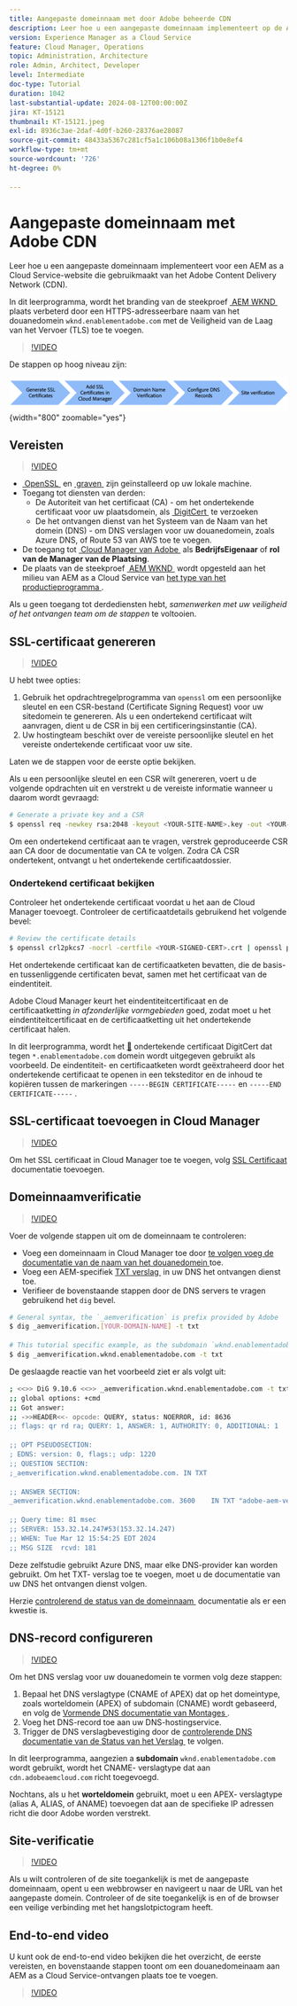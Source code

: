 ```yaml
---
title: Aangepaste domeinnaam met door Adobe beheerde CDN
description: Leer hoe u een aangepaste domeinnaam implementeert op de AEM as a Cloud Service-website die een door Adobe beheerde CDN gebruikt.
version: Experience Manager as a Cloud Service
feature: Cloud Manager, Operations
topic: Administration, Architecture
role: Admin, Architect, Developer
level: Intermediate
doc-type: Tutorial
duration: 1042
last-substantial-update: 2024-08-12T00:00:00Z
jira: KT-15121
thumbnail: KT-15121.jpeg
exl-id: 8936c3ae-2daf-4d0f-b260-28376ae28087
source-git-commit: 48433a5367c281cf5a1c106b08a1306f1b0e8ef4
workflow-type: tm+mt
source-wordcount: '726'
ht-degree: 0%

---
```


# Aangepaste domeinnaam met Adobe CDN

Leer hoe u een aangepaste domeinnaam implementeert voor een AEM as a Cloud Service-website die gebruikmaakt van het Adobe Content Delivery Network (CDN).

In dit leerprogramma, wordt het branding van de steekproef [&#x200B; AEM WKND &#x200B;](https://github.com/adobe/aem-guides-wknd) plaats verbeterd door een HTTPS-adresseerbare naam van het douanedomein `wknd.enablementadobe.com` met de Veiligheid van de Laag van het Vervoer (TLS) toe te voegen.

>[!VIDEO](https://video.tv.adobe.com/v/3427903?quality=12&learn=on)

De stappen op hoog niveau zijn:

![&#x200B; Naam van het Domein van de Douane met Adobe CDN &#x200B;](./assets/add-custom-domain-name-with-Adobe-CDN.png){width="800" zoomable="yes"}

## Vereisten

>[!VIDEO](https://video.tv.adobe.com/v/3427909?quality=12&learn=on)

- [&#x200B; OpenSSL &#x200B;](https://www.openssl.org/) en [&#x200B; graven &#x200B;](https://www.isc.org/blogs/dns-checker/) zijn geïnstalleerd op uw lokale machine.
- Toegang tot diensten van derden:
   - De Autoriteit van het certificaat (CA) - om het ondertekende certificaat voor uw plaatsdomein, als [&#x200B; DigitCert &#x200B;](https://www.digicert.com/) te verzoeken
   - De het ontvangen dienst van het Systeem van de Naam van het domein (DNS) - om DNS verslagen voor uw douanedomein, zoals Azure DNS, of Route 53 van AWS toe te voegen.
- De toegang tot [&#x200B; Cloud Manager van Adobe &#x200B;](https://my.cloudmanager.adobe.com/) als **BedrijfsEigenaar** of **rol van de Manager van de Plaatsing**.
- De plaats van de steekproef [&#x200B; AEM WKND &#x200B;](https://github.com/adobe/aem-guides-wknd) wordt opgesteld aan het milieu van AEM as a Cloud Service van [&#x200B; het type van het productieprogramma &#x200B;](https://experienceleague.adobe.com/nl/docs/experience-manager-cloud-service/content/implementing/using-cloud-manager/programs/introduction-production-programs).

Als u geen toegang tot derdediensten hebt, _samenwerken met uw veiligheid of het ontvangen team om de stappen_ te voltooien.

## SSL-certificaat genereren

>[!VIDEO](https://video.tv.adobe.com/v/3441490?quality=12&learn=on&captions=dut)

U hebt twee opties:

1. Gebruik het opdrachtregelprogramma van `openssl` om een persoonlijke sleutel en een CSR-bestand (Certificate Signing Request) voor uw sitedomein te genereren. Als u een ondertekend certificaat wilt aanvragen, dient u de CSR in bij een certificeringsinstantie (CA).
1. Uw hostingteam beschikt over de vereiste persoonlijke sleutel en het vereiste ondertekende certificaat voor uw site.

Laten we de stappen voor de eerste optie bekijken.

Als u een persoonlijke sleutel en een CSR wilt genereren, voert u de volgende opdrachten uit en verstrekt u de vereiste informatie wanneer u daarom wordt gevraagd:

```bash
# Generate a private key and a CSR
$ openssl req -newkey rsa:2048 -keyout <YOUR-SITE-NAME>.key -out <YOUR-SITE-NAME>.csr -nodes
```

Om een ondertekend certificaat aan te vragen, verstrek geproduceerde CSR aan CA door de documentatie van CA te volgen. Zodra CA CSR ondertekent, ontvangt u het ondertekende certificaatdossier.

### Ondertekend certificaat bekijken

Controleer het ondertekende certificaat voordat u het aan de Cloud Manager toevoegt. Controleer de certificaatdetails gebruikend het volgende bevel:

```bash
# Review the certificate details
$ openssl crl2pkcs7 -nocrl -certfile <YOUR-SIGNED-CERT>.crt | openssl pkcs7 -print_certs -noout
```

Het ondertekende certificaat kan de certificaatketen bevatten, die de basis- en tussenliggende certificaten bevat, samen met het certificaat van de eindentiteit.

Adobe Cloud Manager keurt het eindentiteitcertificaat en de certificaatketting _in afzonderlijke vormgebieden_ goed, zodat moet u het eindentiteitcertificaat en de certificaatketting uit het ondertekende certificaat halen.

In dit leerprogramma, wordt het [&#128279;](https://www.digicert.com/) ondertekende certificaat DigitCert  dat tegen `*.enablementadobe.com` domein wordt uitgegeven gebruikt als voorbeeld. De eindentiteit- en certificaatketen wordt geëxtraheerd door het ondertekende certificaat te openen in een teksteditor en de inhoud te kopiëren tussen de markeringen `-----BEGIN CERTIFICATE-----` en `-----END CERTIFICATE-----` .

## SSL-certificaat toevoegen in Cloud Manager

>[!VIDEO](https://video.tv.adobe.com/v/3427906?quality=12&learn=on)

Om het SSL certificaat in Cloud Manager toe te voegen, volg [&#x200B; SSL Certificaat &#x200B;](https://experienceleague.adobe.com/nl/docs/experience-manager-cloud-service/content/implementing/using-cloud-manager/manage-ssl-certificates/add-ssl-certificate) documentatie toevoegen.

## Domeinnaamverificatie

>[!VIDEO](https://video.tv.adobe.com/v/3427905?quality=12&learn=on)

Voer de volgende stappen uit om de domeinnaam te controleren:

- Voeg een domeinnaam in Cloud Manager toe door [&#x200B; te volgen voeg de documentatie van de naam van het douanedomein &#x200B;](https://experienceleague.adobe.com/nl/docs/experience-manager-cloud-service/content/implementing/using-cloud-manager/custom-domain-names/add-custom-domain-name) toe.
- Voeg een AEM-specifiek [&#x200B; TXT verslag &#x200B;](https://experienceleague.adobe.com/nl/docs/experience-manager-cloud-service/content/implementing/using-cloud-manager/custom-domain-names/add-text-record) in uw DNS het ontvangen dienst toe.
- Verifieer de bovenstaande stappen door de DNS servers te vragen gebruikend het `dig` bevel.

```bash
# General syntax, the `_aemverification` is prefix provided by Adobe
$ dig _aemverification.[YOUR-DOMAIN-NAME] -t txt

# This tutorial specific example, as the subdomain `wknd.enablementadobe.com` is used
$ dig _aemverification.wknd.enablementadobe.com -t txt
```

De geslaagde reactie van het voorbeeld ziet er als volgt uit:

```bash
; <<>> DiG 9.10.6 <<>> _aemverification.wknd.enablementadobe.com -t txt
;; global options: +cmd
;; Got answer:
;; ->>HEADER<<- opcode: QUERY, status: NOERROR, id: 8636
;; flags: qr rd ra; QUERY: 1, ANSWER: 1, AUTHORITY: 0, ADDITIONAL: 1

;; OPT PSEUDOSECTION:
; EDNS: version: 0, flags:; udp: 1220
;; QUESTION SECTION:
;_aemverification.wknd.enablementadobe.com. IN TXT

;; ANSWER SECTION:
_aemverification.wknd.enablementadobe.com. 3600    IN TXT "adobe-aem-verification=wknd.enablementadobe.com/105881/991000/bef0e843-9280-4385-9984-357ed9a4217b"

;; Query time: 81 msec
;; SERVER: 153.32.14.247#53(153.32.14.247)
;; WHEN: Tue Mar 12 15:54:25 EDT 2024
;; MSG SIZE  rcvd: 181
```

Deze zelfstudie gebruikt Azure DNS, maar elke DNS-provider kan worden gebruikt. Om het TXT- verslag toe te voegen, moet u de documentatie van uw DNS het ontvangen dienst volgen.

Herzie [&#x200B; controlerend de status van de domeinnaam &#x200B;](https://experienceleague.adobe.com/nl/docs/experience-manager-cloud-service/content/implementing/using-cloud-manager/custom-domain-names/check-domain-name-status) documentatie als er een kwestie is.

## DNS-record configureren

>[!VIDEO](https://video.tv.adobe.com/v/3427907?quality=12&learn=on)

Om het DNS verslag voor uw douanedomein te vormen volg deze stappen:

1. Bepaal het DNS verslagtype (CNAME of APEX) dat op het domeintype, zoals worteldomein (APEX) of subdomain (CNAME) wordt gebaseerd, en volg de [&#x200B; Vormende DNS documentatie van Montages &#x200B;](https://experienceleague.adobe.com/nl/docs/experience-manager-cloud-service/content/implementing/using-cloud-manager/custom-domain-names/configure-dns-settings).
1. Voeg het DNS-record toe aan uw DNS-hostingservice.
1. Trigger de DNS verslagbevestiging door de [&#x200B; controlerende DNS documentatie van de Status van het Verslag &#x200B;](https://experienceleague.adobe.com/nl/docs/experience-manager-cloud-service/content/implementing/using-cloud-manager/custom-domain-names/check-dns-record-status) te volgen.

In dit leerprogramma, aangezien a **subdomain** `wknd.enablementadobe.com` wordt gebruikt, wordt het CNAME- verslagtype dat aan `cdn.adobeaemcloud.com` richt toegevoegd.

Nochtans, als u het **worteldomein** gebruikt, moet u een APEX- verslagtype (alias A, ALIAS, of ANAME) toevoegen dat aan de specifieke IP adressen richt die door Adobe worden verstrekt.

## Site-verificatie

>[!VIDEO](https://video.tv.adobe.com/v/3427904?quality=12&learn=on)

Als u wilt controleren of de site toegankelijk is met de aangepaste domeinnaam, opent u een webbrowser en navigeert u naar de URL van het aangepaste domein. Controleer of de site toegankelijk is en of de browser een veilige verbinding met het hangslotpictogram heeft.

## End-to-end video

U kunt ook de end-to-end video bekijken die het overzicht, de eerste vereisten, en bovenstaande stappen toont om een douanedomeinaam aan AEM as a Cloud Service-ontvangen plaats toe te voegen.

>[!VIDEO](https://video.tv.adobe.com/v/3427817?quality=12&learn=on)
